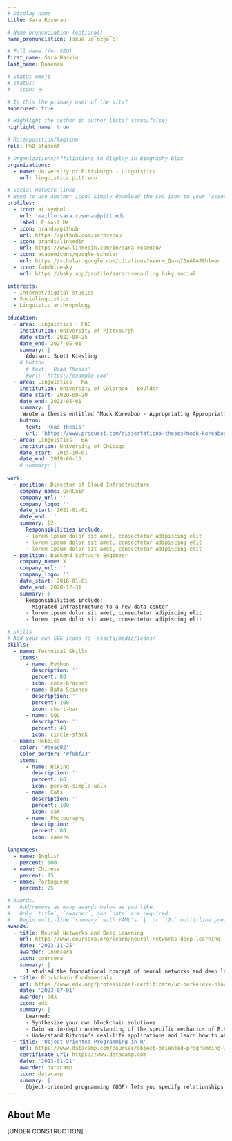 ```yaml
---
# Display name
title: Sara Rosenau

# Name pronunciation (optional)
name_pronunciation: [sæɹə ɹo͡ʊzn̩a͡ʊ]

# Full name (for SEO)
first_name: Sara Haskin
last_name: Rosenau

# Status emoji
# status:
#   icon: ☕️

# Is this the primary user of the site?
superuser: true

# Highlight the author in author lists? (true/false)
highlight_name: true

# Role/position/tagline
role: PhD student

# Organizations/Affiliations to display in Biography blox
organizations:
  - name: University of Pittsburgh - Linguistics
    url: linguistics.pitt.edu

# Social network links
# Need to use another icon? Simply download the SVG icon to your `assets/media/icons/` folder.
profiles:
  - icon: at-symbol
    url: 'mailto:sara.rosenau@pitt.edu'
    label: E-mail Me
  - icon: brands/github
    url: https://github.com/sarosenau
  - icon: brands/linkedin
    url: https://www.linkedin.com/in/sara-rosenau/
  - icon: academicons/google-scholar
    url: https://scholar.google.com/citations?user=_Qo-qI0AAAAJ&hl=en
  - icon: fab/bluesky
    url: https://bsky.app/profile/sararosenauling.bsky.social

interests:
  - Internet/digital studies
  - Sociolinguistics
  - Linguistic anthropology

education:
  - area: Linguistics - PhD
    institution: University of Pittsburgh
    date_start: 2022-08-25
    date_end: 2027-05-01
    summary: |
      Advisor: Scott Kiesling
    # button:
      # text: 'Read Thesis'
      #url: 'https://example.com'
  - area: Linguistics - MA
    institution: University of Colorado - Boulder
    date_start: 2020-08-20
    date_end: 2022-05-01
    summary: |
     Wrote a thesis entitled "Mock Koreaboo - Appropriating Appropriation" advised by Kira Hall
    button:
      text: 'Read Thesis'
      url: 'https://www.proquest.com/dissertations-theses/mock-koreaboo-appropriating-appropriation/docview/2681505360/se-2'
  - area: Linguistics - BA
    institution: University of Chicago
    date_start: 2015-10-01
    date_end: 2019-06-15
    # summary: |
     
work:
  - position: Director of Cloud Infrastructure
    company_name: GenCoin
    company_url: ''
    company_logo: ''
    date_start: 2021-01-01
    date_end: ''
    summary: |2-
      Responsibilities include:
      - lorem ipsum dolor sit amet, consectetur adipiscing elit
      - lorem ipsum dolor sit amet, consectetur adipiscing elit
      - lorem ipsum dolor sit amet, consectetur adipiscing elit
  - position: Backend Software Engineer
    company_name: X
    company_url: ''
    company_logo: ''
    date_start: 2016-01-01
    date_end: 2020-12-31
    summary: |
      Responsibilities include:
      - Migrated infrastructure to a new data center
      - lorem ipsum dolor sit amet, consectetur adipiscing elit
      - lorem ipsum dolor sit amet, consectetur adipiscing elit

# Skills
# Add your own SVG icons to `assets/media/icons/`
skills:
  - name: Technical Skills
    items:
      - name: Python
        description: ''
        percent: 80
        icon: code-bracket
      - name: Data Science
        description: ''
        percent: 100
        icon: chart-bar
      - name: SQL
        description: ''
        percent: 40
        icon: circle-stack
  - name: Hobbies
    color: '#eeac02'
    color_border: '#f0bf23'
    items:
      - name: Hiking
        description: ''
        percent: 60
        icon: person-simple-walk
      - name: Cats
        description: ''
        percent: 100
        icon: cat
      - name: Photography
        description: ''
        percent: 80
        icon: camera

languages:
  - name: English
    percent: 100
  - name: Chinese
    percent: 75
  - name: Portuguese
    percent: 25

# Awards.
#   Add/remove as many awards below as you like.
#   Only `title`, `awarder`, and `date` are required.
#   Begin multi-line `summary` with YAML's `|` or `|2-` multi-line prefix and indent 2 spaces below.
awards:
  - title: Neural Networks and Deep Learning
    url: https://www.coursera.org/learn/neural-networks-deep-learning
    date: '2023-11-25'
    awarder: Coursera
    icon: coursera
    summary: |
      I studied the foundational concept of neural networks and deep learning. By the end, I was familiar with the significant technological trends driving the rise of deep learning; build, train, and apply fully connected deep neural networks; implement efficient (vectorized) neural networks; identify key parameters in a neural network’s architecture; and apply deep learning to your own applications.
  - title: Blockchain Fundamentals
    url: https://www.edx.org/professional-certificate/uc-berkeleyx-blockchain-fundamentals
    date: '2023-07-01'
    awarder: edX
    icon: edx
    summary: |
      Learned:
      - Synthesize your own blockchain solutions
      - Gain an in-depth understanding of the specific mechanics of Bitcoin
      - Understand Bitcoin’s real-life applications and learn how to attack and destroy Bitcoin, Ethereum, smart contracts and Dapps, and alternatives to Bitcoin’s Proof-of-Work consensus algorithm
  - title: 'Object-Oriented Programming in R'
    url: https://www.datacamp.com/courses/object-oriented-programming-with-s3-and-r6-in-r
    certificate_url: https://www.datacamp.com
    date: '2023-01-21'
    awarder: datacamp
    icon: datacamp
    summary: |
      Object-oriented programming (OOP) lets you specify relationships between functions and the objects that they can act on, helping you manage complexity in your code. This is an intermediate level course, providing an introduction to OOP, using the S3 and R6 systems. S3 is a great day-to-day R programming tool that simplifies some of the functions that you write. R6 is especially useful for industry-specific analyses, working with web APIs, and building GUIs.
---
```


## About Me

[UNDER CONSTRUCTION]
